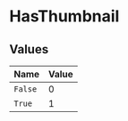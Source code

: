 # HasThumbnail


## Values

| Name    | Value   |
| ------- | ------- |
| `False` | 0       |
| `True`  | 1       |